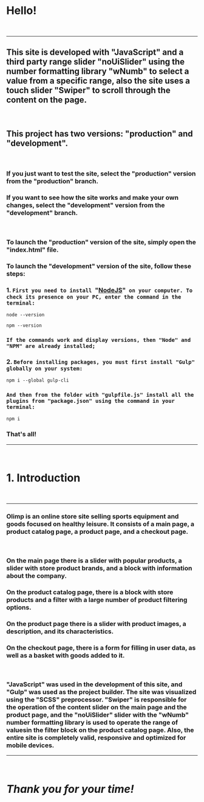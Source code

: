 # Hello!
&nbsp;

---
## This site is developed with "JavaScript" and a third party range slider "noUiSlider" using the number formatting library "wNumb" to select a value from a specific range, also the site uses a touch slider "Swiper" to scroll through the content on the page.
&nbsp;

## This project has two versions: "production" and "development".
&nbsp;

### If you just want to test the site, select the "production" version from the "production" branch.
### If you want to see how the site works and make your own changes, select the "development" version from the "development" branch.
&nbsp;

### To launch the "production" version of the site, simply open the "index.html" file.
### To launch the "development" version of the site, follow these steps:
### **1. `First you need to install `"[NodeJS](https://nodejs.org/)"` on your computer. To check its presence on your PC, enter the command in the terminal:`**

```
node --version 
```

```
npm --version
```

### `If the commands work and display versions, then "Node" and "NPM" are already installed;`
### **2. `Before installing packages, you must first install "Gulp" globally on your system:`**

```
npm i --global gulp-cli
```

### `And then from the folder with "gulpfile.js" install all the plugins from "package.json" using the command in your terminal:`

```
npm i
```

### **That's all!**
---
&nbsp;

# 1. Introduction
&nbsp;

---
### Olimp is an online store site selling sports equipment and goods focused on healthy leisure. It consists of a main page, a product catalog page, a product page, and a checkout page.
&nbsp;

### On the main page there is a slider with popular products, a slider with store product brands, and a block with information about the company.
### On the product catalog page, there is a block with store products and a filter with a large number of product filtering options.
### On the product page there is a slider with product images, a description, and its characteristics.
### On the checkout page, there is a form for filling in user data, as well as a basket with goods added to it.
&nbsp;

### "JavaScript" was used in the development of this site, and "Gulp" was used as the project builder. The site was visualized using the "SCSS" preprocessor. "Swiper" is responsible for the operation of the content slider on the main page and the product page, and the "noUiSlider" slider with the "wNumb" number formatting library is used to operate the range of values ​​in the filter block on the product catalog page. Also, the entire site is completely valid, responsive and optimized for mobile devices.
---
&nbsp;

# ___Thank you for your time!___ 

